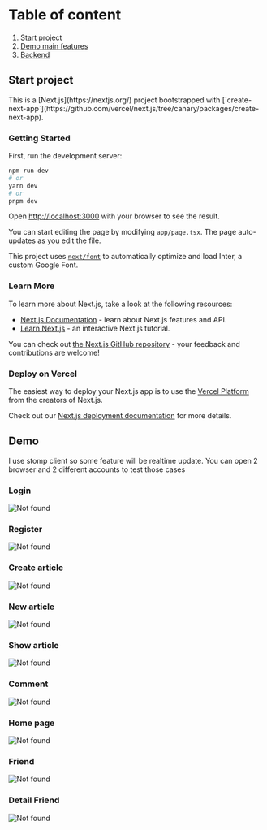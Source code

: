 <h1>Table of content</h1>
<ol>
    <li><a href="#setup">Start project</a></li>
    <li><a href="#demo">Demo main features</a></li>
    <li><a href="https://github.com/robocon321/facebook-clone-be">Backend</a></li>
</ol>

<h2>Start project</h2>
This is a [Next.js](https://nextjs.org/) project bootstrapped with [`create-next-app`](https://github.com/vercel/next.js/tree/canary/packages/create-next-app).

### Getting Started

First, run the development server:

```bash
npm run dev
# or
yarn dev
# or
pnpm dev
```

Open [http://localhost:3000](http://localhost:3000) with your browser to see the result.

You can start editing the page by modifying `app/page.tsx`. The page auto-updates as you edit the file.

This project uses [`next/font`](https://nextjs.org/docs/basic-features/font-optimization) to automatically optimize and load Inter, a custom Google Font.

### Learn More

To learn more about Next.js, take a look at the following resources:

- [Next.js Documentation](https://nextjs.org/docs) - learn about Next.js features and API.
- [Learn Next.js](https://nextjs.org/learn) - an interactive Next.js tutorial.

You can check out [the Next.js GitHub repository](https://github.com/vercel/next.js/) - your feedback and contributions are welcome!

### Deploy on Vercel

The easiest way to deploy your Next.js app is to use the [Vercel Platform](https://vercel.com/new?utm_medium=default-template&filter=next.js&utm_source=create-next-app&utm_campaign=create-next-app-readme) from the creators of Next.js.

Check out our [Next.js deployment documentation](https://nextjs.org/docs/deployment) for more details.

<h2 id="demo">Demo</h2>
<p>I use stomp client so some feature will be realtime update. You can open 2 browser and 2 different accounts to test those cases</p>
<h3>Login</h3>
<div>
    <img src="documents/image/login.png" alt="Not found" />
</div>

<h3>Register</h3>
<div>
    <img src="documents/image/register.png" alt="Not found" />
</div>

<h3>Create article</h3>
<div>
    <img src="documents/image/create-article.png" alt="Not found" />
</div>

<h3>New article</h3>
<div>
    <img src="documents/image/create-article.png" alt="Not found" />
</div>

<h3>Show article</h3>
<div>
    <img src="documents/image/show-article.png" alt="Not found" />
</div>

<h3>Comment</h3>
<div>
    <img src="documents/image/comment.png" alt="Not found" />
</div>

<h3>Home page</h3>
<div>
    <img src="documents/image/home.png" alt="Not found" />
</div>

<h3>Friend</h3>
<div>
    <img src="documents/image/friend.png" alt="Not found" />
</div>

<h3>Detail Friend</h3>
<div>
    <img src="documents/image/detail-friend.png" alt="Not found" />
</div>

